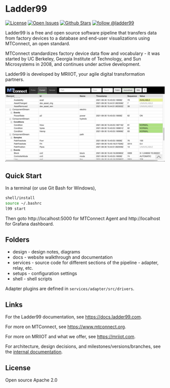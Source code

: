# Ladder99

[![License](https://img.shields.io/badge/license-Apache2.0-green)](./LICENSE)
[![Open Issues](https://img.shields.io/github/issues/Ladder99/ladder99.svg)](https://github.com/Ladder99/ladder99/issues)
[![Github Stars](https://img.shields.io/github/stars/Ladder99/ladder99.svg)]()
[![follow @ladder99](https://badgen.net/twitter/follow/ladder99_com)](https://twitter.com/ladder99_com)

<!-- [![Medium](https://img.shields.io/badge/Medium-12100E?logo=medium&style=flat)](https://medium.com/@ladder99) -->
<!-- [![Github code size in bytes](https://img.shields.io/github/languages/code-size/Ladder99/ladder99.svg)]() -->
<!-- [![Formatted with Prettier](https://img.shields.io/badge/code_style-prettier-ff69b4.svg)](https://github.com/prettier/prettier) -->
<!-- <a href="https://codecov.io/gh/Ladder99/neomem"><img alt="Codecov Coverage Status" src="https://img.shields.io/ladder99/c/github/Ladder99/ladder99.svg?style=flat"></a> -->

Ladder99 is a free and open source software pipeline that transfers data from factory devices to a database and end-user visualizations using MTConnect, an open standard.

MTConnect standardizes factory device data flow and vocabulary - it was started by UC Berkeley, Georgia Institute of Technology, and Sun Microsystems in 2008, and continues under active development.

Ladder99 is developed by MRIIOT, your agile digital transformation partners.

![screenshot](design/images/screenshots/agent-html_1200.jpg)

## Quick Start

In a terminal (or use Git Bash for Windows),

```bash
shell/install
source ~/.bashrc
l99 start
```

Then goto http://localhost:5000 for MTConnect Agent and http://localhost for Grafana dashboard.

## Folders

- design - design notes, diagrams
- docs - website walkthrough and documentation
- services - source code for different sections of the pipeline - adapter, relay, etc.
- setups - configuration settings
- shell - shell scripts

Adapter plugins are defined in `services/adapter/src/drivers`.

## Links

For the Ladder99 documentation, see https://docs.ladder99.com.

For more on MTConnect, see https://www.mtconnect.org.

For more on MRIIOT and what we offer, see https://mriiot.com.

For architecture, design decisions, and milestones/versions/branches, see the [internal documentation](design).

## License

Open source Apache 2.0
